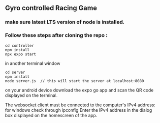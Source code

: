 ## Gyro controlled Racing Game

### make sure latest LTS version of node is installed.
### Follow these steps after cloning the repo : 

```
cd controller
npm install
npx expo start
```

in another terminal window

```
cd server
npm install
node server.js  // this will start the server at localhost:8080
```

on your android device download the expo go app and scan the QR code displayed on the terminal.

The websocket client must be connected to the computer's IPv4 address: for windows check through ipconfig
Enter the IPv4 address in the dialog box displayed on the homescreen of the app.

